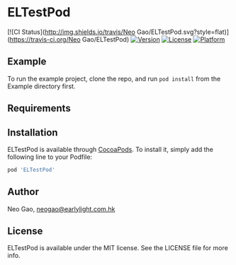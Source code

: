 # ELTestPod

[![CI Status](http://img.shields.io/travis/Neo Gao/ELTestPod.svg?style=flat)](https://travis-ci.org/Neo Gao/ELTestPod)
[![Version](https://img.shields.io/cocoapods/v/ELTestPod.svg?style=flat)](http://cocoapods.org/pods/ELTestPod)
[![License](https://img.shields.io/cocoapods/l/ELTestPod.svg?style=flat)](http://cocoapods.org/pods/ELTestPod)
[![Platform](https://img.shields.io/cocoapods/p/ELTestPod.svg?style=flat)](http://cocoapods.org/pods/ELTestPod)

## Example

To run the example project, clone the repo, and run `pod install` from the Example directory first.

## Requirements

## Installation

ELTestPod is available through [CocoaPods](http://cocoapods.org). To install
it, simply add the following line to your Podfile:

```ruby
pod 'ELTestPod'
```

## Author

Neo Gao, neogao@earlylight.com.hk

## License

ELTestPod is available under the MIT license. See the LICENSE file for more info.
